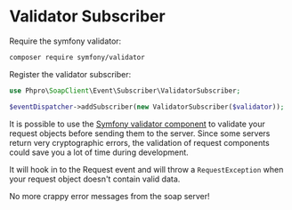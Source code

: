 # Validator Subscriber

Require the symfony validator:

```bash
composer require symfony/validator
```

Register the validator subscriber:

```php
use Phpro\SoapClient\Event\Subscriber\ValidatorSubscriber;

$eventDispatcher->addSubscriber(new ValidatorSubscriber($validator));
```

It is possible to use the [Symfony validator component](https://symfony.com/doc/current/components/validator.html)
to validate your request objects before sending them to the server.
Since some servers return very cryptographic errors, 
the validation of request components could save you a lot of time during development.

It will hook in to the Request event and will throw a `RequestException`
when your request object doesn't contain valid data.

No more crappy error messages from the soap server!
